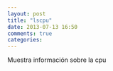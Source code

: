 ```yaml
---
layout: post
title: "lscpu"
date: 2013-07-13 16:50
comments: true
categories: 
---
```

Muestra información sobre la cpu 

